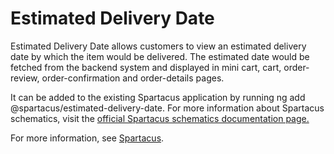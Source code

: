 # Estimated Delivery Date

Estimated Delivery Date allows customers to view an estimated delivery date by which the item would be delivered. The estimated date would be fetched from the backend system and displayed in mini cart, cart, order-review, order-confirmation and order-details pages.

It can be added to the existing Spartacus application by running ng add @spartacus/estimated-delivery-date. For more information about Spartacus schematics, visit the [official Spartacus schematics documentation page.](https://sap.github.io/spartacus-docs/schematics/)

For more information, see [Spartacus](https://github.com/SAP/spartacus).